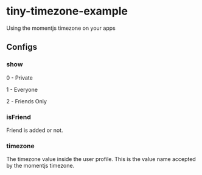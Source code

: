 # tiny-timezone-example
Using the momentjs timezone on your apps

## Configs

### show

0 - Private

1 - Everyone

2 - Friends Only

### isFriend

Friend is added or not.

### timezone

The timezone value inside the user profile. This is the value name accepted by the momentjs timezone.
